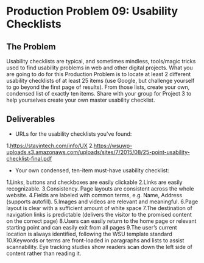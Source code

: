 # Production Problem 09: Usability Checklists

## The Problem

Usability checklists are typical, and sometimes mindless, tools/magic tricks used to find usability problems in web and other digital projects. What you are going to do for this Production Problem is to locate at least 2 different usability checklists of at least 25 items (use Google, but challenge yourself to go beyond the first page of results). From those lists, create your own, condensed list of exactly ten items. Share with your group for Project 3 to help yourselves create your own master usability checklist.

## Deliverables

* URLs for the usability checklists you've found:

1.https://stayintech.com/info/UX
2.https://wsuwp-uploads.s3.amazonaws.com/uploads/sites/7/2015/08/25-point-usability-checklist-final.pdf

* Your own condensed, ten-item must-have usability checklist:

1.Links, buttons and checkboxes are easily clickable
2.Links are easily recognizable.
3.Consistency. Page layouts are consistent across the whole website.
4.Fields are labeled with common terms, e.g. Name, Address (supports autofill).
5.Images and videos are relevant and meaningful.
6.Page layout is clear with a sufficient amount of white space
7.The destination of navigation links is predictable (delivers the 
visitor to the promised content on the correct page)
8.Users can easily return to the home page or relevant starting 
point and can easily exit from all pages
9.The user’s current location is always identified, following the 
WSU template standard
10.Keywords or terms are front-loaded in paragraphs and lists to 
assist scannability. Eye tracking studies show readers scan down 
the left side of content rather than reading it.
